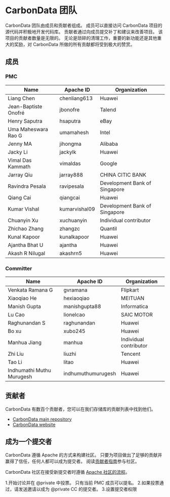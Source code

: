 # CarbonData 团队

CarbonData 团队由成员和贡献者组成。 成员可以直接访问 CarbonData 项目的源代码并积极地开发代码库。 贡献者通过向成员提交补丁和建议来改善项目。 该项目的贡献者数量是无限的。 无论是琐碎的清理工作，重要的新功能还是其他重大的奖励，对 CarbonData 所做的所有贡献都将受到极大的赞赏。

## 成员

### PMC

| Name       | Apache ID    | Organization      |
| ----------------- | ------------ | -------------- |
|Liang Chen|chenliang613|Huawei|
|Jean-Baptiste Onofré|jbonofre|Talend|
|Henry Saputra|hsaputra|eBay|
|Uma Maheswara Rao G|umamahesh|Intel|
|Jenny MA|jihongma|Alibaba|
|Jacky Li|jackylk|Huawei|
|Vimal Das Kammath|vimaldas|Google|
|Jarray Qiu|jarray888|CHINA CITIC BANK|
|Ravindra Pesala|ravipesala|Development Bank of Singapore|
|Qiang Cai|qiangcai|Huawei|
|Kumar Vishal|kumarvishal09|Development Bank of Singapore|
|Chuanyin Xu|xuchuanyin|Individual contributor|
|Zhichao Zhang|zhangzc|Quantil|
|Kunal Kapoor|kunalkapoor|Huawei|
|Ajantha Bhat U|ajantha|Huawei|
|Akash R Nilugal|akashrn5|Huawei|


### Committer

| Name       | Apache ID    | Organization      |
| ----------------- | ------------ | -------------- |
|Venkata Ramana G|gvramana|Flipkart|
|Xiaoqiao He|hexiaoqiao|MEITUAN|
|Manish Gupta|manishgupta88|Informatica|
|Lu Cao|lionelcao|SAIC MOTOR|
|Raghunandan S|raghunandan|Huawei|
|Bo xu|xubo245|Huawei|
|Manhua Jiang|manhua|Individual contributor|
|Zhi Liu|liuzhi|Tencent|
|Tao Li|litao|Huawei|
|Indhumathi Muthu Murugesh|indhumuthumurugesh|Huawei|

## 贡献者

CarbonData 有数百个贡献者，您可以在我们存储库的贡献列表中找到他们。

- [CarbonData main repository](https://github.com/apache/carbondata/graphs/contributors)
- [CarbonData website](https://github.com/apache/carbondata-site/graphs/contributors)

## 成为一个提交者

CarbonData 遵循 Apache 的方式来构建社区。 只要为项目做出了足够的贡献并赢得了信任，任何人都可以成为提交者。 阅读[贡献者指南](/zh-cn/community/development/contribute.html)参与社区。

CarbonData 社区在接受新提交者时遵循 [Apache 社区的流程](http://community.apache.org/newcommitter.html)。

1.开始讨论并在 @private 中投票。 只有当前 PMC 成员可以提名。
2.如果投票通过，请发送邀请以成为 @private CC 的提交者。
3.设置提交者权限
